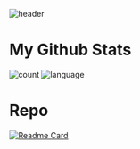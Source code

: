 ![header](https://capsule-render.vercel.app/api?type=Waving&color=timeAuto&height=300&section=header&text=I\'m%20DesnLee&animation=fadeIn)

# My Github Stats
![count](https://github-readme-stats.vercel.app/api?username=desnlee&count_private=true&include_all_commits=true&line_height=27&show_icons=true&border_radius=10&theme=vue-dark)
![language](https://github-readme-stats.vercel.app/api/top-langs/?username=desnlee&theme=vue-dark&langs_count=3&hide=css,html,scss&border_radius=10)

# Repo
[![Readme Card](https://github-readme-stats.vercel.app/api/pin/?username=desnlee&repo=Desn-UI&border_radius=10&theme=vue-dark)](https://github.com/desnlee/Desn-UI)
